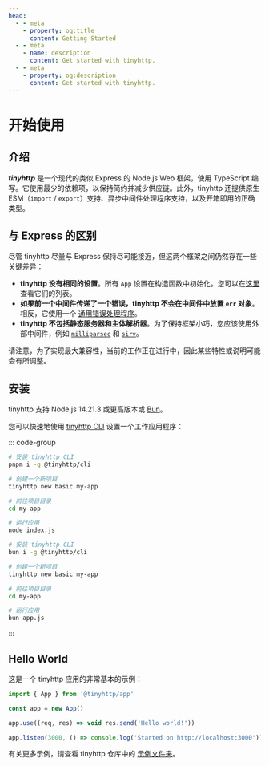 ```yaml
---
head:
  - - meta
    - property: og:title
      content: Getting Started
  - - meta
    - name: description
      content: Get started with tinyhttp.
  - - meta
    - property: og:description
      content: Get started with tinyhttp.
---
```


# 开始使用

## 介绍

_**tinyhttp**_ 是一个现代的类似 Express 的 Node.js Web 框架，使用 TypeScript 编写。它使用最少的依赖项，以保持简约并减少供应链。此外，tinyhttp 还提供原生 ESM（`import` / `export`）支持、异步中间件处理程序支持，以及开箱即用的正确类型。

## 与 Express 的区别

尽管 tinyhttp 尽量与 Express 保持尽可能接近，但这两个框架之间仍然存在一些关键差异：

- **tinyhttp 没有相同的设置**。所有 `App` 设置在构造函数中初始化。您可以在[这里](/zh/docs/api/application#settings)查看它们的列表。
- **如果前一个中间件传递了一个错误，tinyhttp 不会在中间件中放置 `err` 对象**。相反，它使用一个 [通用错误处理程序](/zh/docs/api/application#onerror-err-req-res)。
- **tinyhttp 不包括静态服务器和主体解析器**。为了保持框架小巧，您应该使用外部中间件，例如 [`milliparsec`](https://github.com/tinyhttp/milliparsec) 和 [`sirv`](https://github.com/lukeed/sirv)。

请注意，为了实现最大兼容性，当前的工作正在进行中，因此某些特性或说明可能会有所调整。

## 安装

tinyhttp 支持 Node.js 14.21.3 或更高版本或 [Bun](https://bun.sh)。

您可以快速地使用 [tinyhttp CLI](https://github.com/tinyhttp/cli) 设置一个工作应用程序：

::: code-group

```bash [node]
# 安装 tinyhttp CLI
pnpm i -g @tinyhttp/cli

# 创建一个新项目
tinyhttp new basic my-app

# 前往项目目录
cd my-app

# 运行应用
node index.js
```

```bash [bun]
# 安装 tinyhttp CLI
bun i -g @tinyhttp/cli

# 创建一个新项目
tinyhttp new basic my-app

# 前往项目目录
cd my-app

# 运行应用
bun app.js
```

:::

## Hello World

这是一个 tinyhttp 应用的非常基本的示例：

```js
import { App } from '@tinyhttp/app'

const app = new App()

app.use((req, res) => void res.send('Hello world!'))

app.listen(3000, () => console.log('Started on http://localhost:3000'))
```

有关更多示例，请查看 tinyhttp 仓库中的 [示例文件夹](https://github.com/tinyhttp/tinyhttp/blob/master/examples)。
